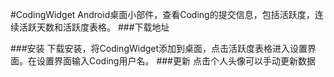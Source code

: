 #CodingWidget
Android桌面小部件，查看Coding的提交信息，包括活跃度，连续活跃天数和活跃度表格。
###下载地址

###安装
下载安装，将CodingWidget添加到桌面，点击活跃度表格进入设置界面。在设置界面输入Coding用户名。
###更新
点击个人头像可以手动更新数据
